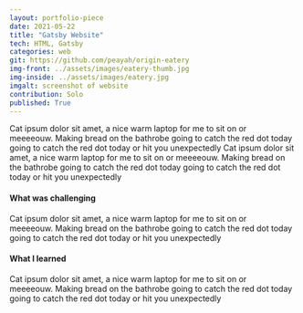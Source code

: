 ```yaml
---
layout: portfolio-piece
date: 2021-05-22
title: "Gatsby Website"
tech: HTML, Gatsby
categories: web
git: https://github.com/peayah/origin-eatery
img-front: ../assets/images/eatery-thumb.jpg
img-inside: ../assets/images/eatery.jpg
imgalt: screenshot of website
contribution: Solo
published: True
---
```


Cat ipsum dolor sit amet, a nice warm laptop for me to sit on or meeeeouw. Making bread on the bathrobe going to catch the red dot today going to catch the red dot today or hit you unexpectedly  Cat ipsum dolor sit amet, a nice warm laptop for me to sit on or meeeeouw. Making bread on the bathrobe going to catch the red dot today going to catch the red dot today or hit you unexpectedly 


#### What was challenging
Cat ipsum dolor sit amet, a nice warm laptop for me to sit on or meeeeouw. Making bread on the bathrobe going to catch the red dot today going to catch the red dot today or hit you unexpectedly 

#### What I learned
Cat ipsum dolor sit amet, a nice warm laptop for me to sit on or meeeeouw. Making bread on the bathrobe going to catch the red dot today going to catch the red dot today or hit you unexpectedly
